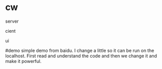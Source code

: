 # cw
  server 
  
  cient
  
  ui



#demo 
simple demo from baidu. I change a little so it can be run on the
localhost. First read and understand the code and then we change it and
make it powerful.
